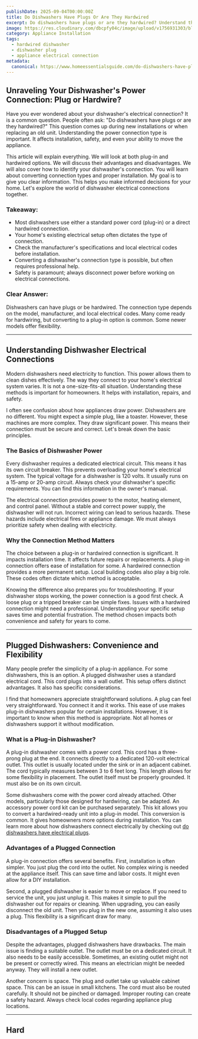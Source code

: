```yaml
---
publishDate: 2025-09-04T00:00:00Z
title: Do Dishwashers Have Plugs Or Are They Hardwired
excerpt: Do dishwashers have plugs or are they hardwired? Understand the key differences, installation methods, and safety aspects of dishwasher electrical connections.
image: https://res.cloudinary.com/dbcpfy04c/image/upload/v1756931303/blog_image_1756931303_ezgeuh.webp
category: Appliance Installation
tags:
  - hardwired dishwasher
  - dishwasher plug
  - appliance electrical connection
metadata:
  canonical: https://www.homeessentialsguide.com/do-dishwashers-have-plugs-or-are-they-hardwired
---
```


## Unraveling Your Dishwasher's Power Connection: Plug or Hardwire?

Have you ever wondered about your dishwasher's electrical connection? It is a common question. People often ask: "Do dishwashers have plugs or are they hardwired?" This question comes up during new installations or when replacing an old unit. Understanding the power connection type is important. It affects installation, safety, and even your ability to move the appliance.

This article will explain everything. We will look at both plug-in and hardwired options. We will discuss their advantages and disadvantages. We will also cover how to identify your dishwasher's connection. You will learn about converting connection types and proper installation. My goal is to give you clear information. This helps you make informed decisions for your home. Let's explore the world of dishwasher electrical connections together.

### Takeaway:

*   Most dishwashers use either a standard power cord (plug-in) or a direct hardwired connection.
*   Your home's existing electrical setup often dictates the type of connection.
*   Check the manufacturer's specifications and local electrical codes before installation.
*   Converting a dishwasher's connection type is possible, but often requires professional help.
*   Safety is paramount; always disconnect power before working on electrical connections.

### Clear Answer:

Dishwashers can have plugs or be hardwired. The connection type depends on the model, manufacturer, and local electrical codes. Many come ready for hardwiring, but converting to a plug-in option is common. Some newer models offer flexibility.

---

## Understanding Dishwasher Electrical Connections

Modern dishwashers need electricity to function. This power allows them to clean dishes effectively. The way they connect to your home's electrical system varies. It is not a one-size-fits-all situation. Understanding these methods is important for homeowners. It helps with installation, repairs, and safety.

I often see confusion about how appliances draw power. Dishwashers are no different. You might expect a simple plug, like a toaster. However, these machines are more complex. They draw significant power. This means their connection must be secure and correct. Let's break down the basic principles.

### The Basics of Dishwasher Power

Every dishwasher requires a dedicated electrical circuit. This means it has its own circuit breaker. This prevents overloading your home's electrical system. The typical voltage for a dishwasher is 120 volts. It usually runs on a 15-amp or 20-amp circuit. Always check your dishwasher's specific requirements. You can find this information in the owner's manual.

The electrical connection provides power to the motor, heating element, and control panel. Without a stable and correct power supply, the dishwasher will not run. Incorrect wiring can lead to serious hazards. These hazards include electrical fires or appliance damage. We must always prioritize safety when dealing with electricity.

### Why the Connection Method Matters

The choice between a plug-in or hardwired connection is significant. It impacts installation time. It affects future repairs or replacements. A plug-in connection offers ease of installation for some. A hardwired connection provides a more permanent setup. Local building codes also play a big role. These codes often dictate which method is acceptable.

Knowing the difference also prepares you for troubleshooting. If your dishwasher stops working, the power connection is a good first check. A loose plug or a tripped breaker can be simple fixes. Issues with a hardwired connection might need a professional. Understanding your specific setup saves time and potential frustration. The method chosen impacts both convenience and safety for years to come.

---

## Plugged Dishwashers: Convenience and Flexibility

Many people prefer the simplicity of a plug-in appliance. For some dishwashers, this is an option. A plugged dishwasher uses a standard electrical cord. This cord plugs into a wall outlet. This setup offers distinct advantages. It also has specific considerations.

I find that homeowners appreciate straightforward solutions. A plug can feel very straightforward. You connect it and it works. This ease of use makes plug-in dishwashers popular for certain installations. However, it is important to know when this method is appropriate. Not all homes or dishwashers support it without modification.

### What is a Plug-in Dishwasher?

A plug-in dishwasher comes with a power cord. This cord has a three-prong plug at the end. It connects directly to a dedicated 120-volt electrical outlet. This outlet is usually located under the sink or in an adjacent cabinet. The cord typically measures between 3 to 6 feet long. This length allows for some flexibility in placement. The outlet itself must be properly grounded. It must also be on its own circuit.

Some dishwashers come with the power cord already attached. Other models, particularly those designed for hardwiring, can be adapted. An accessory power cord kit can be purchased separately. This kit allows you to convert a hardwired-ready unit into a plug-in model. This conversion is common. It gives homeowners more options during installation. You can learn more about how dishwashers connect electrically by checking out [do dishwashers have electrical plugs](https://homeessentialsguide.com/do-dishwashers-have-electrical-plugs).

### Advantages of a Plugged Connection

A plug-in connection offers several benefits. First, installation is often simpler. You just plug the cord into the outlet. No complex wiring is needed at the appliance itself. This can save time and labor costs. It might even allow for a DIY installation.

Second, a plugged dishwasher is easier to move or replace. If you need to service the unit, you just unplug it. This makes it simple to pull the dishwasher out for repairs or cleaning. When upgrading, you can easily disconnect the old unit. Then you plug in the new one, assuming it also uses a plug. This flexibility is a significant draw for many.

### Disadvantages of a Plugged Setup

Despite the advantages, plugged dishwashers have drawbacks. The main issue is finding a suitable outlet. The outlet must be on a dedicated circuit. It also needs to be easily accessible. Sometimes, an existing outlet might not be present or correctly wired. This means an electrician might be needed anyway. They will install a new outlet.

Another concern is space. The plug and outlet take up valuable cabinet space. This can be an issue in small kitchens. The cord must also be routed carefully. It should not be pinched or damaged. Improper routing can create a safety hazard. Always check local codes regarding appliance plug locations.

---

## Hard